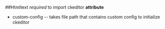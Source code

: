##Htmltext
    _required_ to import ckeditor
 **attribute** 
  - custom-config -- takes file path that contains custom config to initialize ckeditor
